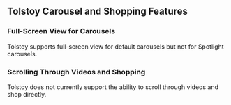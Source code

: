 ## Tolstoy Carousel and Shopping Features

### Full-Screen View for Carousels

Tolstoy supports full-screen view for default carousels but not for Spotlight carousels.

### Scrolling Through Videos and Shopping

Tolstoy does not currently support the ability to scroll through videos and shop directly.
